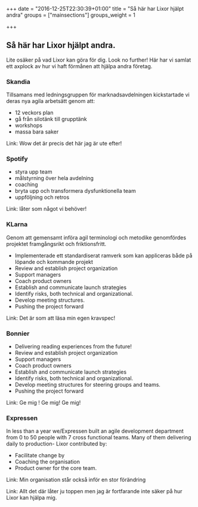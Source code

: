 +++
date = "2016-12-25T22:30:39+01:00"
title = "Så här har Lixor hjälpt andra"
groups = ["mainsections"]
groups_weight = 1

+++

## Så här har Lixor hjälpt andra.
Lite osäker på vad Lixor kan göra för dig. Look no further! Här har vi samlat ett axplock av hur vi haft förmånen att hjälpa andra företag.
<!--more-->

### Skandia
Tillsamans med ledningsgruppen för marknadsavdelningen kickstartade vi deras nya agila arbetsätt genom att:

* 12 veckors plan
* gå från silotänk till grupptänk
* workshops
* massa bara saker

Link: Wow det är precis det här jag är ute efter!

### Spotify

* styra upp team
* målstyrning över hela avdelning
* coaching
* bryta upp och transformera dysfunktionella team
* uppföljning och retros

Link: låter som något vi behöver!

### KLarna
Genom att gemensamt införa agil terminologi och metodike genomfördes projektet framgångsrikt och friktionsfritt. 

* Implementerade ett standardiserat ramverk som kan appliceras både på löpande och kommande projekt
* Review and establish project organization
* Support managers
* Coach product owners
* Establish and communicate launch strategies
* Identify risks, both technical and organizational.
* Develop meeting structures.
* Pushing the project forward

Link: Det är som att läsa min egen kravspec!

### Bonnier

* Delivering reading experiences from the future!
* Review and establish project organization
* Support managers
* Coach product owners
* Establish and communicate launch strategies
* Identify risks, both technical and organizational.
* Develop meeting structures for steering groups and teams.
* Pushing the project forward

Link: Ge mig ! Ge mig! Ge mig!

### Expressen
In less than a year we/Expressen built an agile development department from 0 to 50 people with 7 cross functional teams. Many of them delivering daily to production- Lixor contributed by:

* Facilitate change by 
* Coaching the organisation
* Product owner for the core team.

Link: Min organisation står också inför en stor förändring

Link: Allt det där låter ju toppen men jag är fortfarande inte säker på hur Lixor kan hjälpa mig.






